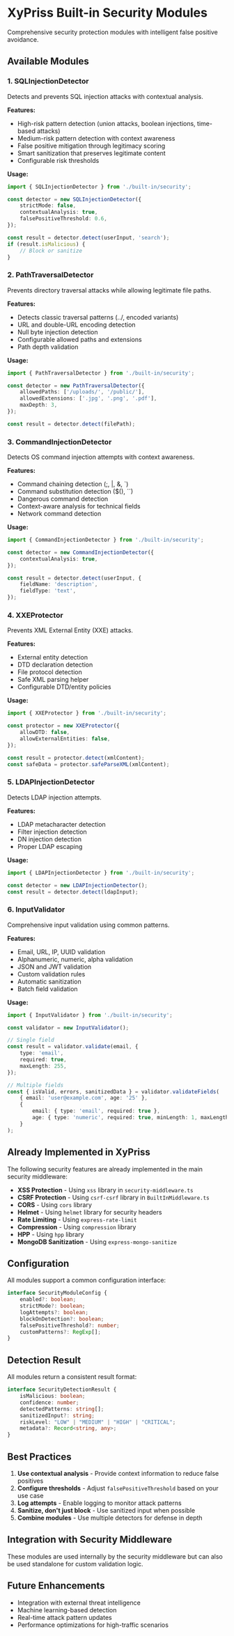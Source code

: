 # XyPriss Built-in Security Modules

Comprehensive security protection modules with intelligent false positive avoidance.

## Available Modules

### 1. **SQLInjectionDetector**
Detects and prevents SQL injection attacks with contextual analysis.

**Features:**
- High-risk pattern detection (union attacks, boolean injections, time-based attacks)
- Medium-risk pattern detection with context awareness
- False positive mitigation through legitimacy scoring
- Smart sanitization that preserves legitimate content
- Configurable risk thresholds

**Usage:**
```typescript
import { SQLInjectionDetector } from './built-in/security';

const detector = new SQLInjectionDetector({
    strictMode: false,
    contextualAnalysis: true,
    falsePositiveThreshold: 0.6,
});

const result = detector.detect(userInput, 'search');
if (result.isMalicious) {
    // Block or sanitize
}
```

### 2. **PathTraversalDetector**
Prevents directory traversal attacks while allowing legitimate file paths.

**Features:**
- Detects classic traversal patterns (../, encoded variants)
- URL and double-URL encoding detection
- Null byte injection detection
- Configurable allowed paths and extensions
- Path depth validation

**Usage:**
```typescript
import { PathTraversalDetector } from './built-in/security';

const detector = new PathTraversalDetector({
    allowedPaths: ['/uploads/', '/public/'],
    allowedExtensions: ['.jpg', '.png', '.pdf'],
    maxDepth: 3,
});

const result = detector.detect(filePath);
```

### 3. **CommandInjectionDetector**
Detects OS command injection attempts with context awareness.

**Features:**
- Command chaining detection (;, |, &, `)
- Command substitution detection ($(), ``)
- Dangerous command detection
- Context-aware analysis for technical fields
- Network command detection

**Usage:**
```typescript
import { CommandInjectionDetector } from './built-in/security';

const detector = new CommandInjectionDetector({
    contextualAnalysis: true,
});

const result = detector.detect(userInput, {
    fieldName: 'description',
    fieldType: 'text',
});
```

### 4. **XXEProtector**
Prevents XML External Entity (XXE) attacks.

**Features:**
- External entity detection
- DTD declaration detection
- File protocol detection
- Safe XML parsing helper
- Configurable DTD/entity policies

**Usage:**
```typescript
import { XXEProtector } from './built-in/security';

const protector = new XXEProtector({
    allowDTD: false,
    allowExternalEntities: false,
});

const result = protector.detect(xmlContent);
const safeData = protector.safeParseXML(xmlContent);
```

### 5. **LDAPInjectionDetector**
Detects LDAP injection attempts.

**Features:**
- LDAP metacharacter detection
- Filter injection detection
- DN injection detection
- Proper LDAP escaping

**Usage:**
```typescript
import { LDAPInjectionDetector } from './built-in/security';

const detector = new LDAPInjectionDetector();
const result = detector.detect(ldapInput);
```

### 6. **InputValidator**
Comprehensive input validation using common patterns.

**Features:**
- Email, URL, IP, UUID validation
- Alphanumeric, numeric, alpha validation
- JSON and JWT validation
- Custom validation rules
- Automatic sanitization
- Batch field validation

**Usage:**
```typescript
import { InputValidator } from './built-in/security';

const validator = new InputValidator();

// Single field
const result = validator.validate(email, {
    type: 'email',
    required: true,
    maxLength: 255,
});

// Multiple fields
const { isValid, errors, sanitizedData } = validator.validateFields(
    { email: 'user@example.com', age: '25' },
    {
        email: { type: 'email', required: true },
        age: { type: 'numeric', required: true, minLength: 1, maxLength: 3 },
    }
);
```

## Already Implemented in XyPriss

The following security features are already implemented in the main security middleware:

- **XSS Protection** - Using `xss` library in `security-middleware.ts`
- **CSRF Protection** - Using `csrf-csrf` library in `BuiltInMiddleware.ts`
- **CORS** - Using `cors` library
- **Helmet** - Using `helmet` library for security headers
- **Rate Limiting** - Using `express-rate-limit`
- **Compression** - Using `compression` library
- **HPP** - Using `hpp` library
- **MongoDB Sanitization** - Using `express-mongo-sanitize`

## Configuration

All modules support a common configuration interface:

```typescript
interface SecurityModuleConfig {
    enabled?: boolean;
    strictMode?: boolean;
    logAttempts?: boolean;
    blockOnDetection?: boolean;
    falsePositiveThreshold?: number;
    customPatterns?: RegExp[];
}
```

## Detection Result

All modules return a consistent result format:

```typescript
interface SecurityDetectionResult {
    isMalicious: boolean;
    confidence: number;
    detectedPatterns: string[];
    sanitizedInput?: string;
    riskLevel: "LOW" | "MEDIUM" | "HIGH" | "CRITICAL";
    metadata?: Record<string, any>;
}
```

## Best Practices

1. **Use contextual analysis** - Provide context information to reduce false positives
2. **Configure thresholds** - Adjust `falsePositiveThreshold` based on your use case
3. **Log attempts** - Enable logging to monitor attack patterns
4. **Sanitize, don't just block** - Use sanitized input when possible
5. **Combine modules** - Use multiple detectors for defense in depth

## Integration with Security Middleware

These modules are used internally by the security middleware but can also be used standalone for custom validation logic.

## Future Enhancements

- Integration with external threat intelligence
- Machine learning-based detection
- Real-time attack pattern updates
- Performance optimizations for high-traffic scenarios
